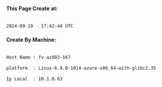 
   
#### This Page Create at:

```bash

2024-09-19 - 17:42:44 UTC

```

#### Create By Machine:

```bash

Host Name : fv-az883-167

platform  : Linux-6.8.0-1014-azure-x86_64-with-glibc2.35

Ip Local  : 10.1.0.63

```

